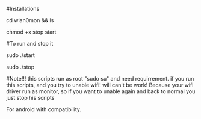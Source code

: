 #Installations

cd wlan0mon && ls

chmod +x stop start

#To run and stop it

sudo ./start

sudo ./stop

#Note!!! this scripts run as root "sudo su" and need requirrement.
if you run this scripts, and you try to unable wifi! will can't be work! 
Because your wifi driver run as monitor, so if you want to unable again and back to normal
you just stop his scripts

For android with compatibility.

